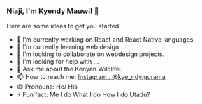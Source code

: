 ### Niaji, I'm Kyendy Mauwi! 👋

Here are some ideas to get you started:

- 🔭 I’m currently working on React and React Native languages.
- 🌱 I’m currently learning web design.
- 👯 I’m looking to collaborate on webdesign projects.
- 🤔 I’m looking for help with ...
- 💬 Ask me about the Kenyan Wildlife.
- 📫 How to reach me: [Instagram . @kye_ndy.gurama](https://www.instagram.com/kye_ndy.gurama/)
- 😄 Pronouns: He/ His
- ⚡ Fun fact: Me I do What I do How I do Utadu?

